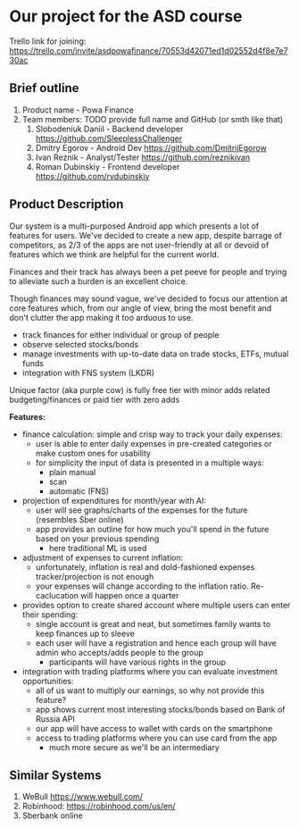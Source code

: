 # Our project for the ASD course

Trello link for joining: https://trello.com/invite/asdpowafinance/70553d42071ed1d02552d4f8e7e730ac

## Brief outline

1. Product name - Powa Finance
2. Team members: TODO provide full name and GitHub (or smth like that)
   1. Slobodeniuk Daniil - Backend developer https://github.com/SleeplessChallenger
   2. Dmitry Egorov - Android Dev https://github.com/DmitrijEgorow 
   3. Ivan Reznik - Analyst/Tester https://github.com/reznikivan
   4. Roman Dubinskiy - Frontend developer https://github.com/rvdubinskiy

## Product Description

Our system is a multi-purposed Android app which presents a lot of features for users. We've decided
to create a new app, despite barrage of competitors, as 2/3 of the apps are not user-friendly at all
or devoid of features which we think are helpful for the current world.

Finances and their track has always been a pet peeve for people and trying to alleviate such a burden
is an excellent choice.

Though finances may sound vague, we've decided to focus our attention at core features which, from our angle
of view, bring the most benefit and don't clutter the app making it too arduous to use.

- track finances for either individual or group of people
- observe selected stocks/bonds
- manage investments with up-to-date data on trade stocks, ETFs, mutual funds
- integration with FNS system (LKDR)

Unique factor (aka purple cow) is fully free tier with minor adds related budgeting/finances 
    or paid tier with zero adds 

**Features:**

* finance calculation: simple and crisp way to track your daily expenses:
  * user is able to enter daily expenses in pre-created categories or make custom ones for usability
  * for simplicity the input of data is presented in a multiple ways:
    * plain manual
    * scan
    * automatic (FNS)
* projection of expenditures for month/year with AI: 
  * user will see graphs/charts of the expenses for the future (resembles Sber online)
  * app provides an outline for how much you'll spend in the future based on your previous spending
    * here traditional ML is used
* adjustment of expenses to current inflation:
  * unfortunately, inflation is real and dold-fashioned expenses tracker/projection is not enough
  * your expenses will change according to the inflation ratio. Re-caclucation will happen once a quarter
* provides option to create shared account where multiple users can enter their spending:
  * single account is great and neat, but sometimes family wants to keep finances up to sleeve
  * each user will have a registration and hence each group will have admin who accepts/adds people to
    the group
    * participants will have various rights in the group
* integration with trading platforms where you can evaluate investment opportunities:
  * all of us want to multiply our earnings, so why not provide this feature?
  * app shows current most interesting stocks/bonds based on Bank of Russia API
  * our app will have access to wallet with cards on the smartphone
  * access to trading platforms where you can use card from the app
    * much more secure as we'll be an intermediary
    
## Similar Systems

1. WeBull https://www.webull.com/
2. Robinhood: https://robinhood.com/us/en/
3. Sberbank online